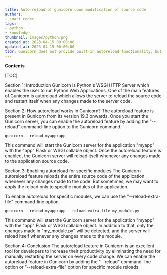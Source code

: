```yaml
---
title: Auto-reload of gunicorn upon modification of source code
authors:
- smart_coder
tags:
- python
- knowledge
thumbnail: images/python.png
created_at: 2023-04-15 00:00:00
updated_at: 2023-04-15 00:00:00
tldr: Gunicorn does not provide built-in autoreload functionality, but it can be achieved through third-party libraries such as watchdog or run\_with\_reloader.
---
```


**Contents**

[TOC]

Section 1: Introduction
Gunicorn is Python's WSGI HTTP Server which enables the user to run Python Web Applications. One of the main features of Gunicorn is autoreload which allows the server to reload the source code and restart itself when any changes made to the server code. 

Section 2: How autoreload works in Gunicorn?
The autoreload feature is present in Gunicorn from its version 19.3 onwards. Once you start the Gunicorn server, you can enable the autoreload feature by adding the "--reload" command-line option to the Gunicorn command. 

```
gunicorn --reload myapp:app
```

This command will start the Gunicorn server for the application "myapp" with the "app" Flask or WSGI callable object. Once the autoreload feature is enabled, the Gunicorn server will reload itself whenever any changes made to the application source code.

Section 3: Enabling autoreload for specific modules
The Gunicorn autoreload feature reloads the entire source code of the application whenever any changes made to the code. But sometimes, we may want to apply the reload only to specific modules of the application. 

To enable autoreload for specific modules, we can use the "--reload-extra-file" command-line option. 

```
gunicorn --reload myapp:app --reload-extra-file my_module.py
```

This command will start the Gunicorn server for the application "myapp" with the "app" Flask or WSGI callable object. In addition to that, only the changes made in "my_module.py" will be detected, and the server will reload itself whenever any changes made to the module.

Section 4: Conclusion
The autoreload feature in Gunicorn is an excellent tool for developers to increase their productivity by eliminating the need for manually restarting the server on every code change. We can enable the autoreload feature in Gunicorn by adding the "--reload" command-line option or "--reload-extra-file" option for specific module reloads.
